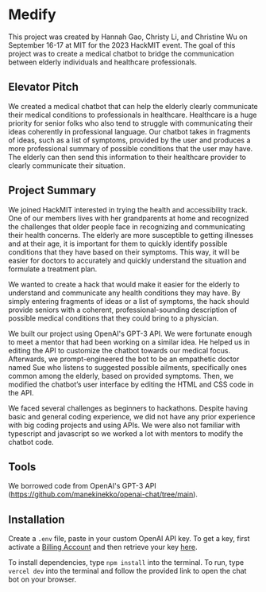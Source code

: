 # Medify

This project was created by Hannah Gao, Christy Li, and Christine Wu on September 16-17 at MIT for the 2023 HackMIT event. The goal of this project was to create a medical chatbot to bridge the communication between elderly individuals and healthcare professionals.

## Elevator Pitch

We created a medical chatbot that can help the elderly clearly communicate their medical conditions to professionals in healthcare. Healthcare is a huge priority for senior folks who also tend to struggle with communicating their ideas coherently in professional language. Our chatbot takes in fragments of ideas, such as a list of symptoms, provided by the user and produces a more professional summary of possible conditions that the user may have. The elderly can then send this information to their healthcare provider to clearly communicate their situation.

## Project Summary

We joined HackMIT interested in trying the health and accessibility track. One of our members lives with her grandparents at home and recognized the challenges that older people face in recognizing and communicating their health concerns. The elderly are more susceptible to getting illnesses and at their age, it is important for them to quickly identify possible conditions that they have based on their symptoms. This way, it will be easier for doctors to accurately and quickly understand the situation and formulate a treatment plan. 

We wanted to create a hack that would make it easier for the elderly to understand and communicate any health conditions they may have. By simply entering fragments of ideas or a list of symptoms, the hack should provide seniors with a coherent, professional-sounding description of possible medical conditions that they could bring to a physician. 

We built our project using OpenAI's GPT-3 API. We were fortunate enough to meet a mentor that had been working on a similar idea. He helped us in editing the API to customize the chatbot towards our medical focus. Afterwards, we prompt-engineered the bot to be an empathetic doctor named Sue who listens to suggested possible ailments, specifically ones common among the elderly, based on provided symptoms. Then, we modified the chatbot’s user interface by editing the HTML and CSS code in the API.

We faced several challenges as beginners to hackathons. Despite having basic and general coding experience, we did not have any prior experience with big coding projects and using APIs. We were also not familiar with typescript and javascript so we worked a lot with mentors to modify the chatbot code.

## Tools

We borrowed code from OpenAI's GPT-3 API (https://github.com/manekinekko/openai-chat/tree/main).

## Installation

Create a `.env` file, paste in your custom OpenAI API key. To get a key, first activate a [Billing Account](https://platform.openai.com/account/billing/overview) and then retrieve your key [here](https://platform.openai.com/account/api-keys).


To install dependencies, type `npm install` into the terminal. To run, type `vercel dev` into the terminal and follow the provided link to open the chat bot on your browser.


